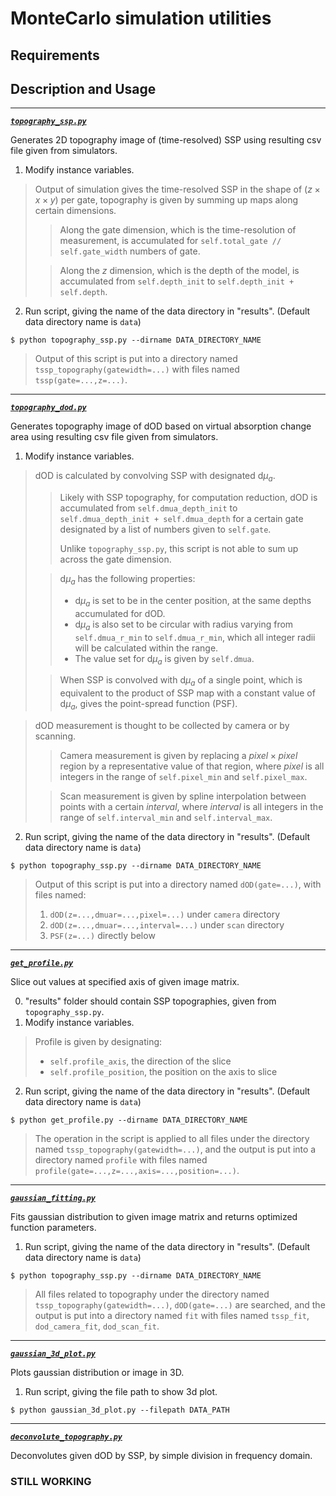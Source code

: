 # MonteCarlo simulation utilities

## Requirements


## Description and Usage
---
[***`topography_ssp.py`***](https://github.com/pasca-l/light-propagation-simulator/blob/main/utils/topography_ssp.py)

Generates 2D topography image of (time-resolved) SSP using resulting csv file given from simulators.

1. Modify instance variables.
> Output of simulation gives the time-resolved SSP in the shape of ($z \times x \times y$) per gate, topography is given by summing up maps along certain dimensions.
>> Along the gate dimension, which is the time-resolution of measurement, is accumulated for `self.total_gate // self.gate_width` numbers of gate.
>
>> Along the $z$ dimension, which is the depth of the model, is accumulated from `self.depth_init` to `self.depth_init + self.depth`.

2. Run script, giving the name of the data directory in "results". (Default data directory name is `data`)
```
$ python topography_ssp.py --dirname DATA_DIRECTORY_NAME
```

> Output of this script is put into a directory named `tssp_topography(gatewidth=...)` with files named `tssp(gate=...,z=...)`.

---
[***`topography_dod.py`***](https://github.com/pasca-l/light-propagation-simulator/blob/main/utils/topography_dod.py)

Generates topography image of dOD based on virtual absorption change area using resulting csv file given from simulators.

1. Modify instance variables.
> dOD is calculated by convolving SSP with designated d$\mu_a$.
>> Likely with SSP topography, for computation reduction, dOD is accumulated from `self.dmua_depth_init` to `self.dmua_depth_init + self.dmua_depth` for a certain gate designated by a list of numbers given to `self.gate`.
>>
>> Unlike `topography_ssp.py`, this script is not able to sum up across the gate dimension.
>
>> d$\mu_a$ has the following properties:
>> - d$\mu_a$ is set to be in the center position, at the same depths accumulated for dOD.
>> - d$\mu_a$ is also set to be circular with radius varying from `self.dmua_r_min` to `self.dmua_r_min`, which all integer radii will be calculated within the range.
>> - The value set for d$\mu_a$ is given by `self.dmua`.
>
>> When SSP is convolved with d$\mu_a$ of a single point, which is equivalent to the product of SSP map with a constant value of d$\mu_a$, gives the point-spread function (PSF).

> dOD measurement is thought to be collected by camera or by scanning.
>> Camera measurement is given by replacing a $pixel \times pixel$ region by a representative value of that region, where $pixel$ is all integers in the range of `self.pixel_min` and `self.pixel_max`.
>
>> Scan measurement is given by spline interpolation between points with a certain $interval$, where $interval$ is all integers in the range of `self.interval_min` and `self.interval_max`.

2. Run script, giving the name of the data directory in "results". (Default data directory name is `data`)
```
$ python topography_ssp.py --dirname DATA_DIRECTORY_NAME
```

> Output of this script is put into a directory named `dOD(gate=...)`, with files named:
> 1. `dOD(z=...,dmuar=...,pixel=...)` under `camera` directory
> 2. `dOD(z=...,dmuar=...,interval=...)` under `scan` directory
> 3. `PSF(z=...)` directly below

---
[***`get_profile.py`***](https://github.com/pasca-l/light-propagation-simulator/blob/main/utils/get_profile.py)

Slice out values at specified axis of given image matrix.

0. "results" folder should contain SSP topographies, given from `topography_ssp.py`.
1. Modify instance variables.
> Profile is given by designating:
> - `self.profile_axis`, the direction of the slice
> - `self.profile_position`, the position on the axis to slice

2. Run script, giving the name of the data directory in "results". (Default data directory name is `data`)
```
$ python get_profile.py --dirname DATA_DIRECTORY_NAME
```

> The operation in the script is applied to all files under the directory named `tssp_topography(gatewidth=...)`, and the output is put into a directory named `profile` with files named `profile(gate=...,z=...,axis=...,position=...)`.

---
[***`gaussian_fitting.py`***](https://github.com/pasca-l/light-propagation-simulator/blob/main/utils/gaussian_fitting.py)

Fits gaussian distribution to given image matrix and returns optimized function parameters.

1. Run script, giving the name of the data directory in "results". (Default data directory name is `data`)
```
$ python topography_ssp.py --dirname DATA_DIRECTORY_NAME
```
> All files related to topography under the directory named `tssp_topography(gatewidth=...)`, `dOD(gate=...)` are searched, and the output is put into a directory named `fit` with files named `tssp_fit`, `dod_camera_fit`, `dod_scan_fit`.

---
[***`gaussian_3d_plot.py`***](https://github.com/pasca-l/light-propagation-simulator/blob/main/utils/gaussian_3d_plot.py)

Plots gaussian distribution or image in 3D.

1. Run script, giving the file path to show 3d plot.
```
$ python gaussian_3d_plot.py --filepath DATA_PATH
```

---
[***`deconvolute_topography.py`***](https://github.com/pasca-l/light-propagation-simulator/blob/main/utils/deconvolute_topography.py)

Deconvolutes given dOD by SSP, by simple division in frequency domain.

### **STILL WORKING**